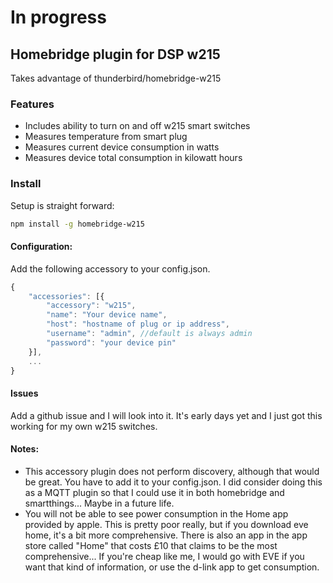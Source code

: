 # In progress

## Homebridge plugin for DSP w215

Takes advantage of thunderbird/homebridge-w215

### Features
* Includes ability to turn on and off w215 smart switches
* Measures temperature from smart plug
* Measures current device consumption in watts
* Measures device total consumption in kilowatt hours

### Install
Setup is straight forward:
````bash
npm install -g homebridge-w215
````
#### Configuration:
Add the following accessory to your config.json.

````javascript
{
	"accessories": [{
		"accessory": "w215",
		"name": "Your device name",
		"host": "hostname of plug or ip address",
		"username": "admin", //default is always admin
		"password": "your device pin"
	}],
	...
}
````
#### Issues
Add a github issue and I will look into it. It's early days yet and I just got this working for my own w215 switches.
#### Notes:
* This accessory plugin does not perform discovery, although that would be great. You have to add it to your config.json. I did consider doing this as a MQTT plugin so that I could use it in both homebridge and smartthings... Maybe in a future life.
* You will not be able to see power consumption in the Home app provided by apple. This is pretty poor really, but if you download eve home, it's a bit more comprehensive. There is also an app in the app store called "Home" that costs £10 that claims to be the most comprehensive... If you're cheap like me, I would go with EVE if you want that kind of information, or use the d-link app to get consumption.
